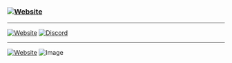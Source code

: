 ### [![Website](https://img.shields.io/badge/WELCOME-%F0%9F%91%8B-ff69b4?style=for-the-badge)](https://github.com/soupy0001)

---

[![Website](https://img.shields.io/website?label=rocky.pw&style=for-the-badge&url=https%3A%2F%2Frocky.pw)](https://rocky.pw/)
[![Discord](https://img.shields.io/discord/757283689485828198?label=DISCORD&style=for-the-badge)](https://discord.gg/USHgRUdtFh)

---

[![Website](https://img.shields.io/badge/WORKING_ON-ROCKY-red?style=for-the-badge)](https://rocky.pw/)
![Image](https://img.shields.io/badge/LEARNING-C++-blue?style=for-the-badge)